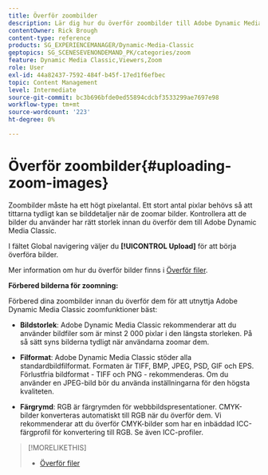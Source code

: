 ```yaml
---
title: Överför zoombilder
description: Lär dig hur du överför zoombilder till Adobe Dynamic Media Classic.
contentOwner: Rick Brough
content-type: reference
products: SG_EXPERIENCEMANAGER/Dynamic-Media-Classic
geptopics: SG_SCENESEVENONDEMAND_PK/categories/zoom
feature: Dynamic Media Classic,Viewers,Zoom
role: User
exl-id: 44a82437-7592-484f-b45f-17ed1f6efbec
topic: Content Management
level: Intermediate
source-git-commit: bc3b696bfde0ed55894cdcbf3533299ae7697e98
workflow-type: tm+mt
source-wordcount: '223'
ht-degree: 0%

---
```


# Överför zoombilder{#uploading-zoom-images}

Zoombilder måste ha ett högt pixelantal. Ett stort antal pixlar behövs så att tittarna tydligt kan se bilddetaljer när de zoomar bilder. Kontrollera att de bilder du använder har rätt storlek innan du överför dem till Adobe Dynamic Media Classic.

I fältet Global navigering väljer du **[!UICONTROL Upload]** för att börja överföra bilder.

Mer information om hur du överför bilder finns i [Överför filer](uploading-files.md#uploading_files).

**Förbered bilderna för zoomning:**

Förbered dina zoombilder innan du överför dem för att utnyttja Adobe Dynamic Media Classic zoomfunktioner bäst:

* **Bildstorlek**: Adobe Dynamic Media Classic rekommenderar att du använder bildfiler som är minst 2 000 pixlar i den längsta storleken. På så sätt syns bilderna tydligt när användarna zoomar dem.

* **Filformat**: Adobe Dynamic Media Classic stöder alla standardbildfilformat. Formaten är TIFF, BMP, JPEG, PSD, GIF och EPS. Förlustfria bildformat - TIFF och PNG - rekommenderas. Om du använder en JPEG-bild bör du använda inställningarna för den högsta kvaliteten.

* **Färgrymd**: RGB är färgrymden för webbbildspresentationer. CMYK-bilder konverteras automatiskt till RGB när du överför dem. Vi rekommenderar att du överför CMYK-bilder som har en inbäddad ICC-färgprofil för konvertering till RGB. Se även ICC-profiler.

>[!MORELIKETHIS]
>
>* [Överför filer](uploading-files.md#uploading_files)
